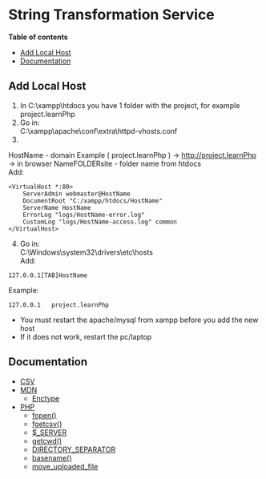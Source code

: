 # String Transformation Service    
**Table of contents**
- [Add Local Host](#add-local-host)
- [Documentation](#documentation)

## Add Local Host
1. In C:\xampp\htdocs you have 1 folder with the project, for example project.learnPhp   
2. Go in:   
C:\xampp\apache\conf\extra\httpd-vhosts.conf   
3.   
HostName - domain Example ( project.learnPhp ) -> http://project.learnPhp -> in browser
NameFOLDERsite - folder name from htdocs     
Add:    
```
<VirtualHost *:80>
    ServerAdmin webmaster@HostName
    DocumentRoot "C:/xampp/htdocs/HostName"
    ServerName HostName
    ErrorLog "logs/HostName-error.log"
    CustomLog "logs/HostName-access.log" common
</VirtualHost>
```
4. Go in:    
C:\Windows\system32\drivers\etc\hosts   
Add:   
```
127.0.0.1[TAB]HostName   
```
Example:   
```
127.0.0.1	project.learnPhp    
``` 
- You must restart the apache/mysql from xampp before you add the new host
- If it does not work, restart the pc/laptop

## Documentation
- [CSV](https://docs.python.org/3/library/csv.html)
- [MDN](https://developer.mozilla.org/en-US/)
    - [Enctype](https://developer.mozilla.org/en-US/docs/Web/API/HTMLFormElement/enctype)
- [PHP]()
    - [fopen()](https://www.php.net/manual/en/function.fopen.php)
    - [fgetcsv()](https://www.php.net/manual/en/function.fgetcsv.php)
    - [$_SERVER](https://www.php.net/reserved.variables.server)
    - [getcwd()](https://www.php.net/manual/en/function.getcwd.php)
    - [DIRECTORY_SEPARATOR](https://www.php.net/manual/en/dir.constants.php) 
    - [basename()](https://www.php.net/manual/en/function.basename.php)
    - [move_uploaded_file](https://www.php.net/manual/en/function.move-uploaded-file.php)









